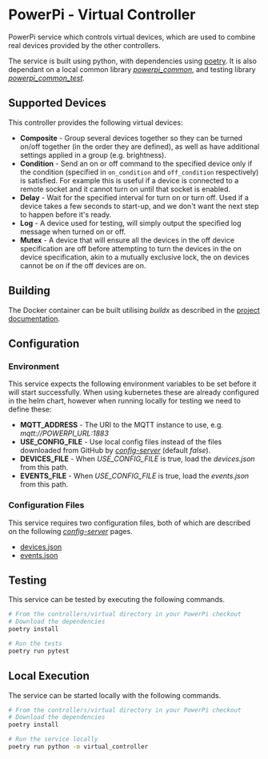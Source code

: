 # PowerPi - Virtual Controller

PowerPi service which controls virtual devices, which are used to combine real devices provided by the other controllers.

The service is built using python, with dependencies using [poetry](https://python-poetry.org/). It is also dependant on a local common library [_powerpi_common_](../../common/python/README.md), and testing library [_powerpi_common_test_](../../common/pytest/README.md).

## Supported Devices

This controller provides the following virtual devices:

-   **Composite** - Group several devices together so they can be turned on/off together (in the order they are defined), as well as have additional settings applied in a group (e.g. brightness).
-   **Condition** - Send an on or off command to the specified device only if the condition (specified in `on_condition` and `off_condition` respectively) is satisfied. For example this is useful if a device is connected to a remote socket and it cannot turn on until that socket is enabled.
-   **Delay** - Wait for the specified interval for turn on or turn off. Used if a device takes a few seconds to start-up, and we don't want the next step to happen before it's ready.
-   **Log** - A device used for testing, will simply output the specified log message when turned on or off.
-   **Mutex** - A device that will ensure all the devices in the off device specification are off before attempting to turn the devices in the on device specification, akin to a mutually exclusive lock, the on devices cannot be on if the off devices are on.

## Building

The Docker container can be built utilising _buildx_ as described in the [project documentation](../../README.md#Building).

## Configuration

### Environment

This service expects the following environment variables to be set before it will start successfully. When using kubernetes these are already configured in the helm chart, however when running locally for testing we need to define these:

-   **MQTT_ADDRESS** - The URI to the MQTT instance to use, e.g. _mqtt://POWERPI_URL:1883_
-   **USE_CONFIG_FILE** - Use local config files instead of the files downloaded from GitHub by [_config-server_](../../services/config-server/README.md) (default _false_).
-   **DEVICES_FILE** - When _USE_CONFIG_FILE_ is true, load the _devices.json_ from this path.
-   **EVENTS_FILE** - When _USE_CONFIG_FILE_ is true, load the _events.json_ from this path.

### Configuration Files

This service requires two configuration files, both of which are described on the following [_config-server_](../../services/config-server/README.md) pages.

-   [devices.json](../../services/config-server/README.md#devicesjson)
-   [events.json](../../services/config-server/README.md#eventsjson)

## Testing

This service can be tested by executing the following commands.

```bash
# From the controllers/virtual directory in your PowerPi checkout
# Download the dependencies
poetry install

# Run the tests
poetry run pytest
```

## Local Execution

The service can be started locally with the following commands.

```bash
# From the controllers/virtual directory in your PowerPi checkout
# Download the dependencies
poetry install

# Run the service locally
poetry run python -m virtual_controller
```
